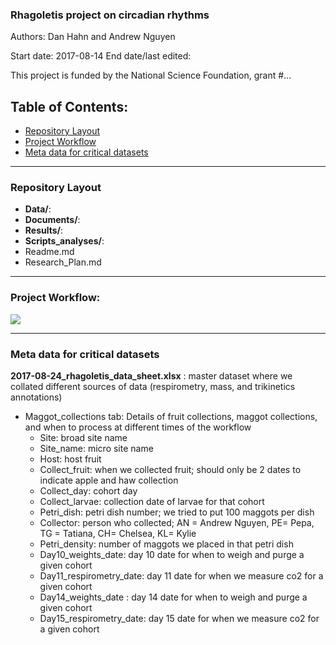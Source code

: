 ### Rhagoletis project on circadian rhythms     

Authors: Dan Hahn and Andrew Nguyen

Start date: 2017-08-14
End date/last edited:    

This project is funded by the National Science Foundation, grant #...   

## Table of Contents:   

* [Repository Layout](#id-section1)
* [Project Workflow](#id-section2)
* [Meta data for critical datasets](#id-section3)

------

<div id='id-section1'/>   

### Repository Layout

* **Data/**:
* **Documents/**:
* **Results/**: 
* **Scripts_analyses/**:
* Readme.md
* Research_Plan.md

------

<div id='id-section2'/>   

### Project Workflow: 

![](https://user-images.githubusercontent.com/4654474/31616112-cd198846-b259-11e7-876b-98a62e379c45.png)


------

<div id='id-section1'/>     

### Meta data for critical datasets   

**2017-08-24_rhagoletis_data_sheet.xlsx** : master dataset where we collated different sources of data (respirometry, mass, and trikinetics annotations)  

* Maggot_collections tab: Details of fruit collections, maggot collections, and when to process at different times of the workflow  
	* Site: broad site name 
	* Site_name: micro site name
	* Host: host fruit
	* Collect_fruit: when we collected fruit; should only be 2 dates to indicate apple and haw collection
	* Collect_day: cohort day 
	* Collect_larvae: collection date of larvae for that cohort
	* Petri_dish: petri dish number; we tried to put 100 maggots per dish
	* Collector: person who collected; AN = Andrew Nguyen, PE= Pepa, TG = Tatiana, CH= Chelsea, KL= Kylie
	* Petri_density: number of maggots we placed in that petri dish
	* Day10_weights_date: day 10 date for when to weigh and purge a given cohort
	* Day11_respirometry_date: day 11 date for when we measure co2 for a given cohort
	* Day14_weights_date : day 14 date for when to weigh and purge a given cohort
	* Day15_respirometry_date: day 15 date for when we measure co2 for a given cohort   
	
